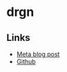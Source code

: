 # drgn

## Links

- [Meta blog post](https://developers.facebook.com/blog/post/2021/12/09/drgn-how-linux-kernel-team-meta-debugs-kernel-scale/?_fb_noscript=1)
- [Github](https://github.com/osandov/drgn)

